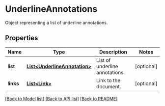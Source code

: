 ﻿
# UnderlineAnnotations
Object representing a list of underline annotations.

## Properties
Name | Type | Description | Notes
------------ | ------------- | ------------- | -------------
**list** | [**List&lt;UnderlineAnnotation&gt;**](UnderlineAnnotation.md) | List of underline annotations. | [optional]
**links** | [**List&lt;Link&gt;**](Link.md) | Link to the document. | [optional]


[[Back to Model list]](../README.md#documentation-for-models) [[Back to API list]](../README.md#documentation-for-api-endpoints) [[Back to README]](../README.md)


